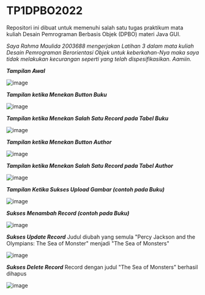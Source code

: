 # TP1DPBO2022
Repositori ini dibuat untuk memenuhi salah satu tugas praktikum mata kuliah Desain Pemrograman Berbasis Objek (DPBO) materi Java GUI.

_Saya Rahma Maulida 2003688 mengerjakan Latihan 3 dalam mata kuliah Desain Pemrograman Berorientasi Objek untuk keberkahan-Nya maka saya tidak melakukan kecurangan seperti yang telah dispesifikasikan. Aamiin._

***Tampilan Awal***

![image](https://user-images.githubusercontent.com/91965618/161107675-4dd849f1-6f7c-4457-b9f5-189e89fe38a3.png)

***Tampilan ketika Menekan Button Buku***

![image](https://user-images.githubusercontent.com/91965618/161107807-6afea18c-d6a2-4605-b1c2-9b31f78bdd9e.png)

***Tampilan ketika Menekan Salah Satu Record pada Tabel Buku***

![image](https://user-images.githubusercontent.com/91965618/161107924-63269bf6-93b7-4dfa-8484-fe79b1ee45a0.png)

***Tampilan ketika Menekan Button Author***

![image](https://user-images.githubusercontent.com/91965618/161108040-b6737403-feee-4200-91bf-05a8caf0e4e4.png)

***Tampilan ketika Menekan Salah Satu Record pada Tabel Author***

![image](https://user-images.githubusercontent.com/91965618/161108143-76b238c0-a5d4-4523-973b-ac1eac6cd569.png)

***Tampilan Ketika Sukses Upload Gambar (contoh pada Buku)***

![image](https://user-images.githubusercontent.com/91965618/161108643-9d5b4fef-8ac2-4dc3-a75c-816123b5981a.png)

***Sukses Menambah Record (contoh pada Buku)***

![image](https://user-images.githubusercontent.com/91965618/161108734-7b535807-dfc0-4670-83ed-81957b6ef78a.png)

***Sukses Update Record***
Judul diubah yang semula "Percy Jackson and the Olympians: The Sea of Monster" menjadi "The Sea of Monsters"

![image](https://user-images.githubusercontent.com/91965618/161109154-a04158a9-eb92-4ac7-9eaf-07856ca06fc7.png)

***Sukses Delete Record***
Record dengan judul "The Sea of Monsters" berhasil dihapus

![image](https://user-images.githubusercontent.com/91965618/161109264-0880685f-b7c6-4cf8-8499-c3e7c35bee8b.png)
